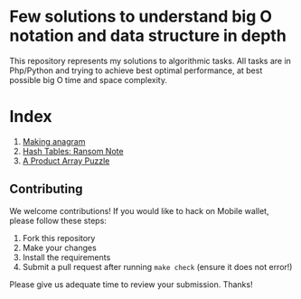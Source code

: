 # Few solutions to understand big O notation and data structure in depth

This repository represents my solutions to algorithmic tasks. All tasks are in Php/Python and trying to achieve best optimal performance, at best possible big O time and space complexity.

Index
================
1. [Making anagram](https://github.com/ravi-sharma/solutions/blob/master/making-anagrams.md)
2. [Hash Tables: Ransom Note](https://github.com/ravi-sharma/solutions/blob/master/ransom-note.md)
3. [A Product Array Puzzle](https://github.com/ravi-sharma/solutions/blob/master/product-array-puzzle.md)

## Contributing

We welcome contributions! If you would like to hack on Mobile wallet, please
follow these steps:

1. Fork this repository
2. Make your changes
3. Install the requirements
4. Submit a pull request after running `make check` (ensure it does not error!)

Please give us adequate time to review your submission. Thanks!
